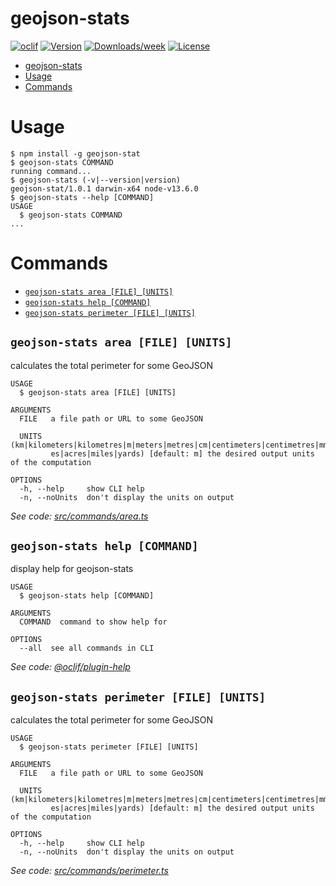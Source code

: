 # geojson-stats

[![oclif](https://img.shields.io/badge/cli-oclif-brightgreen.svg)](https://oclif.io)
[![Version](https://img.shields.io/npm/v/geojson-stats.svg)](https://npmjs.org/package/geojson-stats)
[![Downloads/week](https://img.shields.io/npm/dw/geojson-stats.svg)](https://npmjs.org/package/geojson-stats)
[![License](https://img.shields.io/npm/l/geojson-stats.svg)](https://github.com/alkamin/geojson-stats/blob/master/package.json)

<!-- toc -->
* [geojson-stats](#geojson-stats)
* [Usage](#usage)
* [Commands](#commands)
<!-- tocstop -->

# Usage

<!-- usage -->
```sh-session
$ npm install -g geojson-stat
$ geojson-stats COMMAND
running command...
$ geojson-stats (-v|--version|version)
geojson-stat/1.0.1 darwin-x64 node-v13.6.0
$ geojson-stats --help [COMMAND]
USAGE
  $ geojson-stats COMMAND
...
```
<!-- usagestop -->

# Commands

<!-- commands -->
* [`geojson-stats area [FILE] [UNITS]`](#geojson-stats-area-file-units)
* [`geojson-stats help [COMMAND]`](#geojson-stats-help-command)
* [`geojson-stats perimeter [FILE] [UNITS]`](#geojson-stats-perimeter-file-units)

## `geojson-stats area [FILE] [UNITS]`

calculates the total perimeter for some GeoJSON

```
USAGE
  $ geojson-stats area [FILE] [UNITS]

ARGUMENTS
  FILE   a file path or URL to some GeoJSON

  UNITS  (km|kilometers|kilometres|m|meters|metres|cm|centimeters|centimetres|mm|millimeters|millimetres|ft|feet|in|inch
         es|acres|miles|yards) [default: m] the desired output units of the computation

OPTIONS
  -h, --help     show CLI help
  -n, --noUnits  don't display the units on output
```

_See code: [src/commands/area.ts](https://github.com/alkamin/geojson-stats/blob/v1.0.1/src/commands/area.ts)_

## `geojson-stats help [COMMAND]`

display help for geojson-stats

```
USAGE
  $ geojson-stats help [COMMAND]

ARGUMENTS
  COMMAND  command to show help for

OPTIONS
  --all  see all commands in CLI
```

_See code: [@oclif/plugin-help](https://github.com/oclif/plugin-help/blob/v3.0.1/src/commands/help.ts)_

## `geojson-stats perimeter [FILE] [UNITS]`

calculates the total perimeter for some GeoJSON

```
USAGE
  $ geojson-stats perimeter [FILE] [UNITS]

ARGUMENTS
  FILE   a file path or URL to some GeoJSON

  UNITS  (km|kilometers|kilometres|m|meters|metres|cm|centimeters|centimetres|mm|millimeters|millimetres|ft|feet|in|inch
         es|acres|miles|yards) [default: m] the desired output units of the computation

OPTIONS
  -h, --help     show CLI help
  -n, --noUnits  don't display the units on output
```

_See code: [src/commands/perimeter.ts](https://github.com/alkamin/geojson-stats/blob/v1.0.1/src/commands/perimeter.ts)_
<!-- commandsstop -->
